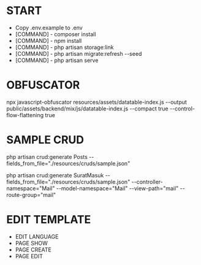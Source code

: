 # START
- Copy .env.example to .env
- [COMMAND] - composer install
- [COMMAND] - npm install
- [COMMAND] - php artisan storage:link
- [COMMAND] - php artisan migrate:refresh --seed
- [COMMAND] - php artisan serve

# OBFUSCATOR
npx javascript-obfuscator resources/assets/datatable-index.js --output public/assets/backend/mix/js/datatable-index.js --compact true --control-flow-flattening true

# SAMPLE CRUD
php artisan crud:generate Posts --fields_from_file="./resources/cruds/sample.json"

php artisan crud:generate SuratMasuk --fields_from_file="./resources/cruds/sample.json" --controller-namespace="Mail" --model-namespace="Mail" --view-path="mail" --route-group="mail"

# EDIT TEMPLATE
- EDIT LANGUAGE
- PAGE SHOW
- PAGE CREATE
- PAGE EDIT